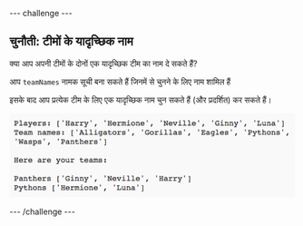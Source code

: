 --- challenge ---

## चुनौती: टीमों के यादृच्छिक नाम

क्या आप अपनी टीमों के दोनों एक यादृच्छिक टीम का नाम दे सकते हैं?

आप `teamNames` नामक सूची बना सकते हैं जिनमें से चुनने के लिए नाम शामिल हैं

इसके बाद आप प्रत्येक टीम के लिए एक यादृच्छिक नाम चुन सकते हैं (और प्रदर्शित) कर सकते हैं।

![स्क्रीनशॉट](images/team-finished.png)

--- /challenge ---